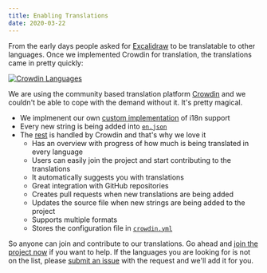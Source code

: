 ```yaml
---
title: Enabling Translations
date: 2020-03-22
---
```


From the early days people asked for [Excalidraw](https://excalidraw.com) to be translatable to other languages. Once we implemented Crowdin for translation, the translations came in pretty quickly:

<!-- end -->

[![Crowdin Languages](crowdin.png)](https://crowdin.com/project/excalidraw)

We are using the community based translation platform [Crowdin](https://crowdin.com) and we couldn't be able to cope with the demand without it. It's pretty magical.

- We implmenent our own [custom implementation](https://github.com/excalidraw/excalidraw/pull/638/files) of i18n support
- Every new string is being added into [`en.json`](https://github.com/excalidraw/excalidraw/blob/master/src/locales/en.json)
- The [rest](https://github.com/excalidraw/excalidraw/tree/master/src/locales) is handled by Crowdin and that's why we love it
  - Has an overview with progress of how much is being translated in every language
  - Users can easily join the project and start contributing to the translations
  - It automatically suggests you with translations
  - Great integration with GitHub repositories
  - Creates pull requests when new translations are being added
  - Updates the source file when new strings are being added to the project
  - Supports multiple formats
  - Stores the configuration file in [`crowdin.yml`](https://github.com/excalidraw/excalidraw/blob/master/crowdin.yml)

So anyone can join and contribute to our translations. Go ahead and [join the project now](https://crowdin.com/project/excalidraw) if you want to help. If the languages you are looking for is not on the list, please [submit an issue](https://github.com/excalidraw/excalidraw/issues/new) with the request and we'll add it for you.
